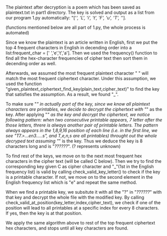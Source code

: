 The plaintext after decryption is a poem which has been saved as plaintext.txt in part1 directory. 
The key is solved and output as a list from our program 1.py automatically: "['_', 'L', 'i', 't', 'F', 'u', 'T', '_'].

(functions mentioned below are all part of 1.py, the whole process is automated)

Since we know the plaintext is an article written in English, first we put the top 4 frequent characters in English in decending order into a list:frequent_char = [' ','e','t','a']. Then we used the frequency() function to find all the hex-character frequencies of cipher text then sort them in decending order as well. 

Afterwards, we assumed the most frequent plaintext character " " will match the most frequent ciphertext character. Under this assumption, we used the function "given_plaintext_ciphertext_find_key(plain_text,cipher_text)" to find the key that satisfies the assumption. As a result, we found "_". 

To make sure "_" in actually part of the key, since we know all plaintext characters are printables, we decide to decrypt the ciphertext with "_" as the key. After applying "_" as the key and decrypt the ciphertext, we notice following pattern: when two consecutive printable appears, 7 letter after the those letters, threre is always another pair of printable letters. The pattern always appears in the 1,8,9,16 position of each
line (i.e. in the first line, we see "T7.>...en3.....s", and T,e,n,s are all
printables) throught out the whole decryped text assuming "_" is the key. Thus
we deduce the key is 8 characters long and is "_??????_". (? represents unknown)

To find rest of the keys, we move on to the next most frequent hex characters in the cipher text (will be called C below). Then we try to find the corresponding key given C as cipher character and "_"(1st in the English frequency list) is valid by calling check_valid_key_letter() to check if the key is a printable character. If not, we move on to the second element in the English frequency list which is "e" and repeat the same method. 

When we find a printable key, we subsitute it with all the "?" in "_??????_" with that key and decrypt the whole file with the modified key. By calling check_valid_at_position(key_letter,index,cipher_text), we check if one of the position will lead to all printables at a specific index for every 8 characters. If yes, then the key is at that position.

We apply the same algorithm above to rest of the top frequent ciphertext hex characters, and stops until all key characters are found.




